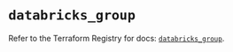 # `databricks_group`

Refer to the Terraform Registry for docs: [`databricks_group`](https://registry.terraform.io/providers/databricks/databricks/1.34.0/docs/resources/group).
